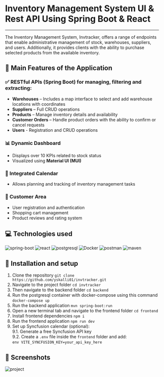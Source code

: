 # Inventory Management System UI & Rest API Using Spring Boot & React
***
The Inventory Management System, Invtracker, offers a range of endpoints that enable administrative management of stock, warehouses, suppliers, and users. Additionally, it provides clients with the ability to purchase selected products from the available inventory.

## 🚀 Main Features of the Application

### ✅ RESTful APIs (Spring Boot) for managing, filtering and extracting:
- **Warehouses** – Includes a map interface to select and add warehouse locations with coordinates  
- **Suppliers** – Full CRUD operations  
- **Products** – Manage inventory details and availability  
- **Customer Orders** – Handle product orders with the ability to confirm or cancel requests 
- **Users** - Registration and CRUD operations

### 📊 Dynamic Dashboard
- Displays over 10 KPIs related to stock status  
- Visualized using **Material UI (MUI)**  

### 📅 Integrated Calendar
- Allows planning and tracking of inventory management tasks  

### 🛒 Customer Area
- User registration and authentication  
- Shopping cart management  
- Product reviews and rating system  


## 💻 Technologies used
![spring-boot](https://github.com/user-attachments/assets/c388bb4f-739c-4483-9935-f558f9347b47)
![react](https://github.com/user-attachments/assets/58af1503-42ef-4011-864e-474c7677bb27)
![postgresql](https://github.com/user-attachments/assets/591c1875-8700-4d3c-8131-dd4d81cd9837)
![Docker](https://github.com/user-attachments/assets/7ca3adce-7e43-4873-9e5f-663d4cff0715)
![postman](https://github.com/user-attachments/assets/d9cec757-8dbf-4f16-bd9c-4c75d2d2261c)
![maven](https://github.com/user-attachments/assets/6957143d-14b5-49eb-97ef-6c660a4fad86)


## 🔧 Installation and setup
1. Clone the repository `git clone https://github.com/yskalli01/invtracker.git`
2. Navigate to the project folder `cd invtracker`
3. Then navigate to the backend folder `cd backend`
4. Run the postgresql container with docker-compose using this command `docker-compose up`
5. Run the backend application `mvn spring-boot:run`
6. Open a new terminal tab and navigate to the frontend folder `cd frontend`
7. Install frontend dependencies `npm i`
8. Run the frontend application `npm run dev`
9. Set up Syncfusion calendar (optional):  
   9.1. Generate a free Syncfusion API key  
   9.2. Create a `.env` file inside the `frontend` folder and add:  
        ```env
        VITE_SYNCFUSION_KEY=your_api_key_here
        ```



## 📸 Screenshots
![project](https://github.com/user-attachments/assets/0e1ea28d-d956-40cf-930f-4e7131078d21)









